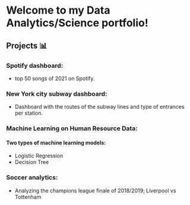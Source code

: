 # Welcome to my Data Analytics/Science portfolio!

## Projects :bar_chart:

### Spotify dashboard:
- top 50 songs of 2021 on Spotify.

### New York city subway dashboard:
- Dashboard with the routes of the subway lines and type of entrances per station.

### Machine Learning on Human Resource Data:
  #### Two types of machine learning models:
  - Logistic Regression
  - Decision Tree
     
### Soccer analytics:
- Analyzing the champions league finale of 2018/2019; Liverpool vs Tottenham
